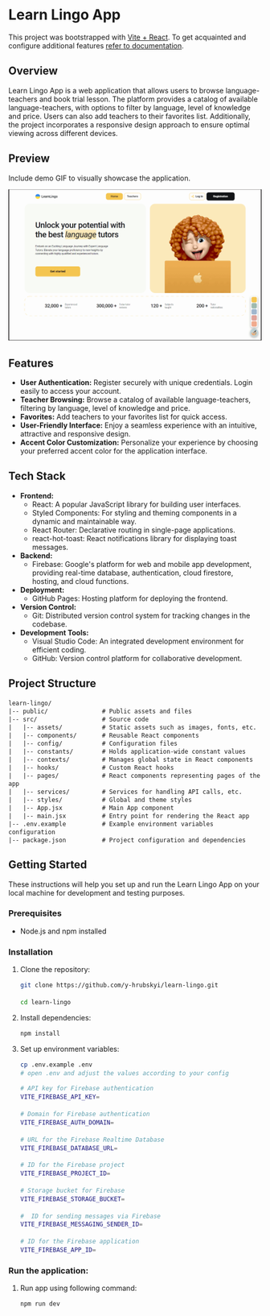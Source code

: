 # Learn Lingo App

This project was bootstrapped with [Vite + React](https://github.com/vitejs/vite/tree/main/packages/create-vite/template-react). To get acquainted and configure additional features [refer to documentation](https://vitejs.dev).

## Overview

Learn Lingo App is a web application that allows users to browse language-teachers and book trial lesson. The platform provides a catalog of available language-teachers, with options to filter by language, level of knowledge and price. Users can also add teachers to their favorites list. Additionally, the project incorporates a responsive design approach to ensure optimal viewing across different devices.

## Preview

Include demo GIF to visually showcase the application.

![Preview](/public/preview.gif)

## Features

- **User Authentication:** Register securely with unique credentials. Login easily to access your account.
- **Teacher Browsing:**
  Browse a catalog of available language-teachers, filtering by language, level of knowledge and price.
- **Favorites:**
  Add teachers to your favorites list for quick access.
- **User-Friendly Interface:**
  Enjoy a seamless experience with an intuitive, attractive and responsive design.
- **Accent Color Customization:**
  Personalize your experience by choosing your preferred accent color for the application interface.

## Tech Stack

- **Frontend:**
  - React: A popular JavaScript library for building user interfaces.
  - Styled Components: For styling and theming components in a dynamic and maintainable way.
  - React Router: Declarative routing in single-page applications.
  - react-hot-toast: React notifications library for displaying toast messages.
- **Backend:**
  - Firebase: Google's platform for web and mobile app development, providing real-time database, authentication, cloud firestore, hosting, and cloud functions.
- **Deployment:**
  - GitHub Pages: Hosting platform for deploying the frontend.
- **Version Control:**
  - Git: Distributed version control system for tracking changes in the codebase.
- **Development Tools:**
  - Visual Studio Code: An integrated development environment for efficient coding.
  - GitHub: Version control platform for collaborative development.

## Project Structure

```plaintext
learn-lingo/
|-- public/               # Public assets and files
|-- src/                  # Source code
|   |-- assets/           # Static assets such as images, fonts, etc.
|   |-- components/       # Reusable React components
|   |-- config/           # Configuration files
|   |-- constants/        # Holds application-wide constant values
|   |-- contexts/         # Manages global state in React components
|   |-- hooks/            # Custom React hooks
|   |-- pages/            # React components representing pages of the app
|   |-- services/         # Services for handling API calls, etc.
|   |-- styles/           # Global and theme styles
|   |-- App.jsx           # Main App component
|   |-- main.jsx          # Entry point for rendering the React app
|-- .env.example          # Example environment variables configuration
|-- package.json          # Project configuration and dependencies
```

## Getting Started

These instructions will help you set up and run the Learn Lingo App on your local machine for development and testing purposes.

### Prerequisites

- Node.js and npm installed

### Installation

1.  Clone the repository:

    ```bash
    git clone https://github.com/y-hrubskyi/learn-lingo.git

    cd learn-lingo
    ```

2.  Install dependencies:

    ```bash
    npm install
    ```

3.  Set up environment variables:

    ```bash
    cp .env.example .env
    # open .env and adjust the values according to your config
    ```

    ```bash
    # API key for Firebase authentication
    VITE_FIREBASE_API_KEY=

    # Domain for Firebase authentication
    VITE_FIREBASE_AUTH_DOMAIN=

    # URL for the Firebase Realtime Database
    VITE_FIREBASE_DATABASE_URL=

    # ID for the Firebase project
    VITE_FIREBASE_PROJECT_ID=

    # Storage bucket for Firebase
    VITE_FIREBASE_STORAGE_BUCKET=

    #  ID for sending messages via Firebase
    VITE_FIREBASE_MESSAGING_SENDER_ID=

    # ID for the Firebase application
    VITE_FIREBASE_APP_ID=
    ```

### Run the application:

1. Run app using following command:

   ```bash
   npm run dev
   ```
